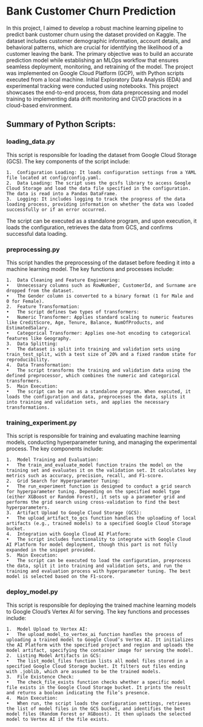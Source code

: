# Bank Customer Churn Prediction

In this project, I aimed to develop a robust machine learning pipeline to predict bank customer churn using the dataset provided on Kaggle. The dataset includes customer demographic information, account details, and behavioral patterns, which are crucial for identifying the likelihood of a customer leaving the bank. The primary objective was to build an accurate prediction model while establishing an MLOps workflow that ensures seamless deployment, monitoring, and retraining of the model. The project was implemented on Google Cloud Platform (GCP), with Python scripts executed from a local machine. Initial Exploratory Data Analysis (EDA) and experimental tracking were conducted using notebooks. This project showcases the end-to-end process, from data preprocessing and model training to implementing data drift monitoring and CI/CD practices in a cloud-based environment.

## Summary of Python Scripts:

### loading_data.py

This script is responsible for loading the dataset from Google Cloud Storage (GCS). The key components of the script include:

	1.	Configuration Loading: It loads configuration settings from a YAML file located at config/config.yaml.
	2.	Data Loading: The script uses the gcsfs library to access Google Cloud Storage and load the data file specified in the configuration. The data is read into a Pandas DataFrame.
	3.	Logging: It includes logging to track the progress of the data loading process, providing information on whether the data was loaded successfully or if an error occurred.

The script can be executed as a standalone program, and upon execution, it loads the configuration, retrieves the data from GCS, and confirms successful data loading.


### preprocessing.py

This script handles the preprocessing of the dataset before feeding it into a machine learning model. The key functions and processes include:

	1.	Data Cleaning and Feature Engineering:
	•	Unnecessary columns such as RowNumber, CustomerId, and Surname are dropped from the dataset.
	•	The Gender column is converted to a binary format (1 for Male and 0 for Female).
	2.	Feature Transformation:
	•	The script defines two types of transformers:
	•	Numeric Transformer: Applies standard scaling to numeric features like CreditScore, Age, Tenure, Balance, NumOfProducts, and EstimatedSalary.
	•	Categorical Transformer: Applies one-hot encoding to categorical features like Geography.
	3.	Data Splitting:
	•	The dataset is split into training and validation sets using train_test_split, with a test size of 20% and a fixed random state for reproducibility.
	4.	Data Transformation:
	•	The script transforms the training and validation data using the defined preprocessor, which combines the numeric and categorical transformers.
	5.	Main Execution:
	•	The script can be run as a standalone program. When executed, it loads the configuration and data, preprocesses the data, splits it into training and validation sets, and applies the necessary transformations.


### training_experiment.py

This script is responsible for training and evaluating machine learning models, conducting hyperparameter tuning, and managing the experimental process. The key components include:

	1.	Model Training and Evaluation:
	•	The train_and_evaluate_model function trains the model on the training set and evaluates it on the validation set. It calculates key metrics such as accuracy, precision, recall, and F1-score.
	2.	Grid Search for Hyperparameter Tuning:
	•	The run_experiment function is designed to conduct a grid search for hyperparameter tuning. Depending on the specified model type (either XGBoost or Random Forest), it sets up a parameter grid and performs the grid search using cross-validation to find the best hyperparameters.
	3.	Artifact Upload to Google Cloud Storage (GCS):
	•	The upload_artifact_to_gcs function handles the uploading of local artifacts (e.g., trained models) to a specified Google Cloud Storage bucket.
	4.	Integration with Google Cloud AI Platform:
	•	The script includes functionality to integrate with Google Cloud AI Platform for model deployment, though this part is not fully expanded in the snippet provided.
	5.	Main Execution:
	•	The script can be executed to load the configuration, preprocess the data, split it into training and validation sets, and run the training and evaluation process with hyperparameter tuning. The best model is selected based on the F1-score.


### deploy_model.py

This script is responsible for deploying the trained machine learning models to Google Cloud’s Vertex AI for serving. The key functions and processes include:

	1.	Model Upload to Vertex AI:
	•	The upload_model_to_vertex_ai function handles the process of uploading a trained model to Google Cloud’s Vertex AI. It initializes the AI Platform with the specified project and region and uploads the model artifact, specifying the container image for serving the model.
	2.	Listing Model Artifacts in GCS:
	•	The list_model_files function lists all model files stored in a specified Google Cloud Storage bucket. It filters out files ending with .joblib, which are assumed to be the trained models.
	3.	File Existence Check:
	•	The check_file_exists function checks whether a specific model file exists in the Google Cloud Storage bucket. It prints the result and returns a boolean indicating the file’s presence.
	4.	Main Execution:
	•	When run, the script loads the configuration settings, retrieves the list of model files in the GCS bucket, and identifies the best model files (Random Forest or XGBoost). It then uploads the selected model to Vertex AI if the file exists.